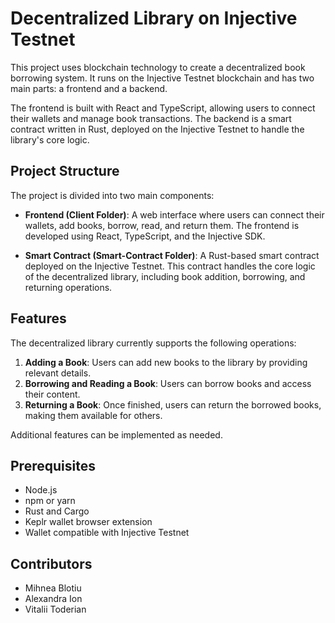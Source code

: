 # Decentralized Library on Injective Testnet

This project uses blockchain technology to create a decentralized book borrowing system. It runs on the Injective Testnet blockchain and has two main parts: a frontend and a backend.

The frontend is built with React and TypeScript, allowing users to connect their wallets and manage book transactions. The backend is a smart contract written in Rust, deployed on the Injective Testnet to handle the library's core logic.

## Project Structure

The project is divided into two main components:

* **Frontend (Client Folder)**: A web interface where users can connect their wallets, add books, borrow, read, and return them. The frontend is developed using React, TypeScript, and the Injective SDK.

* **Smart Contract (Smart-Contract Folder)**: A Rust-based smart contract deployed on the Injective Testnet. This contract handles the core logic of the decentralized library, including book addition, borrowing, and returning operations.

## Features

The decentralized library currently supports the following operations:

1. **Adding a Book**: Users can add new books to the library by providing relevant details.
2. **Borrowing and Reading a Book**: Users can borrow books and access their content.
3. **Returning a Book**: Once finished, users can return the borrowed books, making them available for others.

Additional features can be implemented as needed.

## Prerequisites

* Node.js
* npm or yarn
* Rust and Cargo
* Keplr wallet browser extension
* Wallet compatible with Injective Testnet

## Contributors

* Mihnea Blotiu
* Alexandra Ion
* Vitalii Toderian
